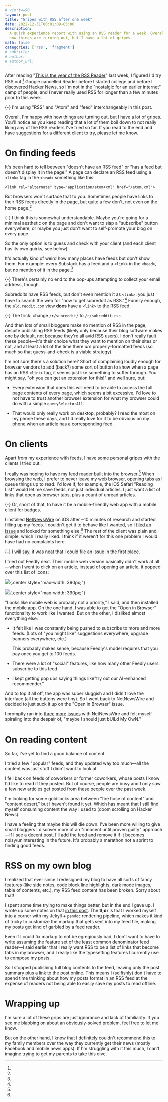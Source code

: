 ```yaml
---
# vim:tw=90
layout: post
title: "Gripes with RSS after one week"
date: 2022-12-31T00:01:09-05:00
description:
  A quick experience report with using an RSS reader for a week. Overall, I'm happy with
  how things are turning out, but I have a lot of gripes.
math: false
categories: ['rss', 'fragment']
# subtitle:
# author:
# author_url:
---
```


After reading "[This is the year of the RSS Reader]" last week, I figured I'd try RSS
out.[^rss] Google cancelled Reader before I started college and before I discovered Hacker
News, so I'm not in the "nostalgic for an earlier internet" camp of people, and I never
really used RSS for longer than a few minutes prior to this week.

[^rss]:
  {-} I'm using "RSS" and "Atom" and "feed" interchangeably in this post.

[This is the year of the RSS Reader]: https://www.niemanlab.org/2022/12/this-is-the-year-of-the-rss-reader-really/

<!-- more -->

Overall, I'm happy with how things are turning out, but I have a lot of gripes. You'll
notice as you keep reading that a lot of them boil down to not really liking any of the
RSS readers I've tried so far. If you read to the end and have suggestions for a different
client to try, please let me know.

# On finding feeds

It's been hard to tell between "doesn't have an RSS feed" or "has a feed but doesn't
display it in the page." A page can declare an RSS feed using a `<link>` tag in the
`<head>` something like this:

```{.html}
<link rel="alternate" type="application/atom+xml" href="/atom.xml">
```

But browsers won't surface that to you. Sometimes people have links to their RSS feeds
directly in the page, but quite a few don't, not even on the home page.[^understand]

[^understand]:
  {-} I think this is somewhat understandable. Maybe you're going for a minimal aesthetic
  on the page and don't want to slap a "subscribe" button everywhere, or maybe you just
  don't want to self-promote your blog on every page.

So the only option is to guess and check with your client (and each client has its own
quirks, see below).

It's actually kind of weird how many places have feeds but don't show them. For
example: every Substack has a feed and a `<link>` in the `<head>`, but no mention of it in
the page.[^substack]

[^substack]:
  {-} There's certainly no end to the pop-ups attempting to collect your email address,
  though.

Subreddits have RSS feeds, but don't even mention it as `<link>`: you just have to search
the web for "how to get subreddit as RSS."[^reddit] Funnily enough, the `old.reddit.com`
view **does** have a `<link>` to the RSS feed.

[^reddit]:
  {-} The trick: change `/r/subreddit/` to `/r/subreddit.rss`

And then lots of small bloggers make no mention of RSS in the page, despite publishing RSS
feeds (likely only because their blog software makes one by default, not because they're
all avid RSS users). I don't really fault these people—it's their choice what they want to
mention on their sites or not, and at least a lot of the time there _are_
properly-formatted feeds (so much so that guess-and-check is a viable strategy).

I'm not sure there's a solution here? Short of complaining loudly enough for browser
vendors to add (back?) some sort of button to show when a page has an RSS `<link>` tag, it
seems just like something to suffer through. You might say, "oh you can get an extension
for this!" and well sure, but:

- Every extension that does this will need to be able to access the full page contents of
  every page, which seems a bit excessive. I'd love to not have to trust another browser
  extension for what my browser could do with a simple `querySelectorAll`.

- That would only really work on desktop, probably? I read the most on my phone these
  days, and I'd really love for it to be obvious on my phone when an article has a
  corresponding feed.

# On clients

Apart from my experience with feeds, I have some personal gripes with the clients I tried
out.

I really was hoping to have my feed reader built into the browser.[^app] When browsing the
web, I prefer to never leave my web browser, opening tabs as I queue things up to read.
I'd love if, for example, the iOS Safari "Reading List" would let me save feeds, not just
individual articles. I just want a list of links that open as browser tabs, plus a count
of unread articles.

[^app]:
  {-} Or, short of that, to have it be a mobile-friendly web app with a mobile client for
  badges.

I installed [NetNewsWire] on iOS after ~10 minutes of research and started filling up my
feeds. I couldn't get it to behave like I wanted, so I [filed an issue] and looked for
something else.[^oss] The rest of the client was plain and simple, which I really liked. I
think if it weren't for this one problem I would have had no complaints here.

[^oss]:
  {-} I will say, it was neat that I could file an issue in the first place.

[NetNewsWire]: https://netnewswire.com/
[filed an issue]: https://github.com/Ranchero-Software/NetNewsWire/issues/3791

I tried out Feedly next. Their mobile web version basically didn't work at all—when I went
to click on an article, instead of opening an article, it popped over this list of icons:

![](/assets/img/light/feedly-mobile-web.png){.center style="max-width: 390px;"}

![](/assets/img/dark/feedly-mobile-web.png){.center style="max-width: 390px;"}

"Looks like mobile web is probably not a priority," I said, and then installed the mobile
app. On the one hand, I was able to get the "Open in Browser" functionality to work like I
wanted. But on the other, I disliked almost everything else:

- It felt like I was constantly being pushed to subscribe to more and more feeds. (Lots of
  "you might like" suggestions everywhere, upgrade banners everywhere, etc.)

  This probably makes sense, because Feedly's model requires that you pay once you get to
  100 feeds.

- There were a lot of "social" features, like how many other Feedly users subscribe to
  this feed.

- I kept getting pop ups saying things like"try out our AI-enhanced recommender."

And to top it all off, the app was super sluggish and I didn't love the interface (all the
buttons were tiny). So I went back to NetNewsWire and decided to just suck it up on the
"Open in Browser" issue.

I promptly ran into [three](https://github.com/Ranchero-Software/NetNewsWire/issues/3049)
[more](https://github.com/Ranchero-Software/NetNewsWire/issues/3797)
[issues](https://github.com/Ranchero-Software/NetNewsWire/issues/3662) with NetNewsWire
and felt myself spiraling into the despair of, "maybe I should just bUiLd My OwN."

# On reading content

So far, I've yet to find a good balance of content.

I tried a few "popular" feeds, and they updated way too much—all the content was just
stuff I didn't want to look at.

I fell back on feeds of coworkers or former coworkers, whose posts I know I'd like to read
if they posted. But of course, people are busy and I only saw a few new articles get
posted from these people over the past week.

I'm looking for some goldilocks area between "fire hose of content" and "content desert,"
but I haven't found it yet. Which has meant that I still find myself consuming content the
way I used to (doom scrolling on Hacker News).

I have a feeling that maybe this will die down. I've been more willing to give small
bloggers I discover more of an "innocent until proven guilty" approach—if I see a decent
post, I'll add the feed and remove it if it becomes noisy/uninteresting in the future.
It's probably a marathon not a sprint to finding good feeds.

# RSS on my own blog

I realized that ever since I redesigned my blog to have all sorts of fancy features (like
side notes, code block line highlights, dark mode images, table of contents, etc.), my RSS
feed content has been broken. Sorry about that!

I spent some time trying to make things better, but in the end I gave up. I wrote up some
notes on that [in this post](/rss-excerpt-only/). The **tl;dr** is that I worked myself
into a corner with my Jekyll + `pandoc` rendering pipeline, which makes it kind of tricky
to customize the markup that gets sent into my feed file, making my posts get kind of
garbled by a feed reader.

Even if I could fix markup to not be egregiously bad, I don't want to have to write
assuming the feature set of the least common denominator feed reader—I said earlier that I
really want RSS to be a list of links that become tabs in my browser, and I really like
the typesetting features I currently use to compose my posts.

So I stopped publishing full blog contents to the feed, leaving only the post summary plus
a link to the post online. This means I (selfishly) don't have to spend time thinking
about how my posts format in an RSS feed at the expense of readers not being able to
easily save my posts to read offline.

# Wrapping up

I'm sure a lot of these grips are just ignorance and lack of familiarity. If you see me
blabbing on about an obviously-solved problem, feel free to let me know.

But on the other hand, I know that I definitely couldn't recommend this to my family
members over the way they currently get their news (mostly Facebook and mobile news apps).
If I'm struggling with it this much, I can't imagine trying to get my parents to take this
dive.
